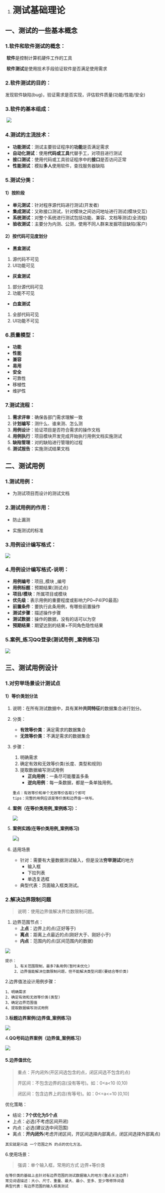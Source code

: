1. # 测试基础理论

## 一、测试的一些基本概念



### 1.软件和软件测试的概念：

​	**软件**是控制计算机硬件工作的工具

​	**软件测试**是使用技术手段验证软件是否满足使用需求



### 2.软件测试的目的：

​	发现软件缺陷(bug)，验证需求是否实现，评估软件质量(功能/性能/安全)



### 3.软件的基本组成：

​	![](./img/软件的基本组成.jpg)

### 4.测试的主流技术：

- **功能测试**：测试主要验证程序的**功能**是否满足需求
- **自动化测试**：使用**代码或工具**代替手工，对项目进行测试
- **接口测试**：使用代码或工具验证程序中的**接口**是否访问正常
- **性能测试**：模拟**多人**使用软件，查找服务器缺陷



### 5.测试分类：

#### 1）按阶段

- **单元测试**：针对程序源代码进行测试(开发者)
- **集成测试**：又称接口测试，针对模块之间访问地址进行测试(模块交互)
- **系统测试**：对整个系统进行测试包括功能、兼容、文档等测试(全流程)
- **验收测试**：主要分为内测、公测，使用不同人群来发掘项目缺陷(客户)

#### 2）按代码可见度划分

- **黑盒测试**

1. 源代码不可见
2. UI功能可见

- **灰盒测试**

1. 部分源代码可见
2. 功能不可见

- **白盒测试**

1. 全部代码可见
2. UI功能不可见



### 6.质量模型：

- **功能**
- **性能**
- **兼容**
- **易用**
- **安全**
- 可靠性
- 移植性
- 维护性



### 7.测试流程：

1. **需求评审**：确保各部门需求理解一致
2. **计划编写**：测什么、谁来测、怎么测
3. **用例设计**：验证项目是否符合需求的操作文档
4. **用例执行**：项目模块开发完成开始执行用例文档实施测试
5. **缺陷管理**：对的缺陷进行管理的过程
6. **测试报告**：实施测试结果文档



## 二、测试用例

### 1.测试用例：

- 为测试项目而设计的测试文档



### 2.测试用例的作用：

- 防止漏测

- 实施测试的标准

  

### 3.用例设计编写格式：

![](./img/用例设计编写格式.jpg)

### 4.用例设计编写格式-说明：

- **用例编号**：项目_模块 _编号
- **用例标题**：预期结果(测试点)
- **项目/模块**：所属项目或模块
- **优先级**：表示用例的重要程度或影响力P0~P4(P0最高)
- **前置条件**：要执行此条用例，有哪些前置操作
- **测试步骤**：描述操作步骤
- **测试数据**：操作的数据，没有的话可以为空
- **预期结果**：期望达到的结果+不同角色隐性结果



### 5.案例_练习QQ登录(测试用例 _案例练习)

![](./img/QQ登陆.jpg)

## 三、测试用例设计

### 1.对穷举场景设计测试点

#### 1）等价类划分法

1. 说明：在所有测试数据中，具有某种**共同特征**的数据集合进行划分。

2. 分类：

   - **有效等价类**：满足需求的数据集合
   - **无效等价类**：不满足需求的数据集合

3. 步骤：

   1. 明确需求
   2. 确定有效和无效等价类(长度、类型和规则)
   3. 提取数据编写测试用例
      - **正向用例**：一条尽可能覆盖多条
      - **逆向用例**：每一条数据，都是一条单独用例。

   ```
   重点：有效等价和单个无效等价各取1个即可
   tips：完整的用例应该是等价类和边界值一块写。
   ```

   

4. **案例（在等价类用例_案例练习）：**

   ![](./img/验证QQ号合法性.jpg)

   

5. **案例实践(在等价类用例_案例练习)**

   ![](./img/验证某城市电话号码正确性.jpg))

6. 适用场景

   - 针对：需要有大量数据测试输入，但是没法**穷举测试**的地方
     - 输入框
     - 下拉列表
     - 单选复选框
   - 典型代表：页面输入框类测试。



### 2.解决边界限制问题

>说明：使用边界值解决界位数限制问题。

1. 边界范围节点：
   - **上点**：边界上的点(正好等于)
   - **离点**：距离上点最近的点(刚好大于、刚好小于)
   - **内点**：范围内的点(区间范围内的数据)

![](./img/边界范围节点.jpg)

```
提示：
	1、有关范围限制，最多7条用例(暂时未优化)
	2、边界值能解决位数限制问题，但不能解决类型问题(要结合等价类)
```

2.边界值法设计用例步骤：

```
1、明确需求
2、确定有效和无效等价类(类型)
3、确定边界范围值
4、提取数据编写测试用例
```

3.**标题边界案例(边界值_案例练习)**

![](./img/边界标题长度.jpg)

4.**QQ号码边界案例（边界值_案例练习）**

![](./img/验证QQ号码的合法性.jpg)

#### 5.边界值优化

>重点：开内闭外(开区间选包含的点，闭区间选不包含的点)
>
>开区间：不包含边界的店(没有等号)。如：0<a<10	(0,10)
>
>闭区间：包含边界上的店(有等号)。如：0<=a<=10	[0,10]

优化策略：

- 结论：**7个优化为5个点**
- 上点：必选(不考虑区间开闭)
- 内点：必选(建议选中间范围)
- 离点：**开内闭外**(考虑开闭区间，开区间选择内部离点，闭区间选择外部离点)

```
其实就是只选 一个范围之外 的点的优化方法。
```

6.使用场景：

> 强调：单个输入框，常用的方式 边界+等价类

```
在等价类的基础上去针对有边界范围的测试数据输入的地方(重点关注边界)
常见词语描述：大小、尺寸、重量、最大、最小、至多、至少等修饰词语
典型代表：有边界范围的输入框类测试
```

